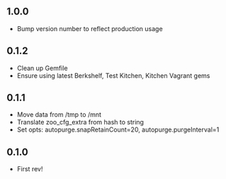 ## 1.0.0

* Bump version number to reflect production usage

## 0.1.2

* Clean up Gemfile
* Ensure using latest Berkshelf, Test Kitchen, Kitchen Vagrant gems

## 0.1.1

* Move data from /tmp to /mnt
* Translate zoo_cfg_extra from hash to string
* Set opts: autopurge.snapRetainCount=20, autopurge.purgeInterval=1

## 0.1.0

* First rev!
